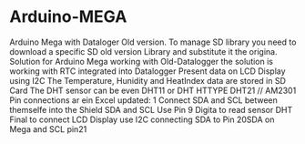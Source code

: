 # Arduino-MEGA
Arduino Mega with Dataloger Old version.
To manage SD library you need to download a specific SD old version Library and substitute it the origina.
Solution for Arduino Mega working with Old-Datalogger
the solution is working with RTC integrated into Datalogger
Present data on LCD Display using I2C
The Temperature, Hunidity and HeatIndex data are stored in SD Card
The DHT sensor can be even DHT11 or DHT HTTYPE DHT21   // AM2301 
Pin connections ar ein Excel updated:
1 Connect SDA and SCL between themselfe into the Shield SDA and SCL
Use Pin 9 Digita to read sensor DHT
Final to connect LCD Display use I2C connecting  SDA to Pin 20SDA on Mega and SCL pin21
